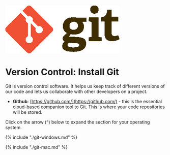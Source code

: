 ![](/assets/gitLogo.png)

# Version Control: Install Git

Git is version control software. It helps us keep track of different versions of our code and lets us collaborate with other developers on a project.

* **Github**: [https://github.com/](https://github.com/) - this is the essential cloud-based companion tool to Git. This is where your code repositories will be stored.

Click on the arrow (^) below to expand the section for your operating system.

<!--sec data-title="Windows" data-id="section0" data-show=true data-collapse=true ces-->

{% include "./git-windows.md" %}

<!--endsec-->

<!--sec data-title="Mac" data-id="section1" data-show=true data-collapse=true ces-->

{% include "./git-mac.md" %}
   
<!--endsec-->



